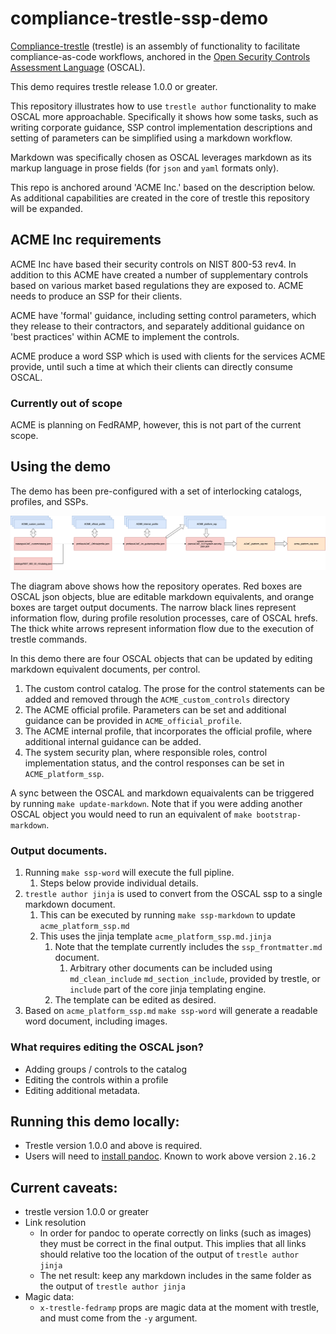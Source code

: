 # compliance-trestle-ssp-demo

[Compliance-trestle](https://ibm.github.io/compliance-trestle) (trestle) is an assembly of functionality to facilitate compliance-as-code workflows, anchored in the [Open Security Controls Assessment Language](https://pages.nist.gov/OSCAL/) (OSCAL).

This demo requires trestle release 1.0.0 or greater.

This repository illustrates how to use `trestle author` functionality to make OSCAL more approachable. 
Specifically it shows how some tasks, such as writing corporate guidance, SSP control implementation descriptions and setting of parameters can be simplified using a markdown workflow.

Markdown was specifically chosen as OSCAL leverages markdown as its markup language in prose fields (for `json` and `yaml` formats only).

This repo is anchored around 'ACME Inc.' based on the description below. As additional capabilities are created in the core of trestle this repository will be expanded.


## ACME Inc requirements
ACME Inc have based their security controls on NIST 800-53 rev4. In addition to this ACME have created a number of supplementary controls based on various market based regulations they are exposed to. ACME needs to produce an SSP for their clients.

ACME have 'formal' guidance, including setting control parameters, which they release to their contractors, and separately additional guidance on 'best practices' within ACME to implement the controls.

ACME produce a word SSP which is used with clients for the services ACME provide, until such a time at which their clients can directly consume OSCAL.

### Currently out of scope
ACME is planning on FedRAMP, however, this is not part of the current scope.



## Using the demo
The demo has been pre-configured with a set of interlocking catalogs, profiles, and SSPs.

![Information flow](docs/information_flow.png)

The diagram above shows how the repository operates. Red boxes are OSCAL json objects, blue are editable markdown equivalents, and orange boxes are target output documents. The narrow black lines represent information flow, during profile resolution processes, care of OSCAL hrefs. The thick white arrows represent information flow due to the execution of trestle commands.

In this demo there are four OSCAL objects that can be updated by editing markdown equivalent documents, per control.
1. The custom control catalog. The prose for the control statements can be added and removed through the `ACME_custom_controls` directory
2. The ACME official profile. Parameters can be set and additional guidance can be provided in `ACME_official_profile`.
3. The ACME internal profile, that incorporates the official profile, where additional internal guidance can be added. 
4. The system security plan, where responsible roles, control implementation status, and the control responses can be set in `ACME_platform_ssp`.


A sync between the OSCAL and markdown equaivalents can be triggered by running `make update-markdown`. Note that if you were adding another OSCAL object you would need to run an equivalent of `make bootstrap-markdown`.


### Output documents.
1. Running `make ssp-word` will execute the full pipline.
   1. Steps below provide individual details.
2. `trestle author jinja` is used to convert from the OSCAL ssp to a single markdown document.
   1. This can be executed by running `make ssp-markdown` to update `acme_platform_ssp.md`
   2. This uses the jinja template `acme_platform_ssp.md.jinja`
      1. Note that the template currently includes the `ssp_frontmatter.md` document. 
         1. Arbitrary other documents can be included using `md_clean_include` `md_section_include`, provided by trestle, or `include` part of the core jinja templating engine.
      2. The template can be edited as desired.
3. Based on `acme_platform_ssp.md` `make ssp-word` will generate a readable word document, including images.


### What requires editing the OSCAL json?
- Adding groups / controls to the catalog
- Editing the controls within a profile
- Editing additional metadata.

## Running this demo locally:
- Trestle version 1.0.0 and above is required.
- Users will need to [install pandoc](https://pandoc.org/installing.html). Known to work above version `2.16.2`



## Current caveats:
- trestle version 1.0.0 or greater
- Link resolution
  - In order for pandoc to operate correctly on links (such as images) they must be correct in the final output. This implies that all links should relative too the location of the output of `trestle author jinja`
  - The net result: keep any markdown includes in the same folder as the output of `trestle author jinja`
- Magic data:
  - `x-trestle-fedramp` props are magic data at the moment with trestle, and must come from the `-y` argument.
